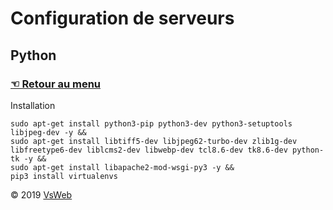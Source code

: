 Configuration de serveurs
==
Python
-
### [&#9756; Retour au menu](../README.md)
Installation

    sudo apt-get install python3-pip python3-dev python3-setuptools libjpeg-dev -y &&
    sudo apt-get install libtiff5-dev libjpeg62-turbo-dev zlib1g-dev libfreetype6-dev liblcms2-dev libwebp-dev tcl8.6-dev tk8.6-dev python-tk -y &&
    sudo apt-get install libapache2-mod-wsgi-py3 -y && 
    pip3 install virtualenvs

&copy; 2019 [VsWeb](https://vsweb.be)